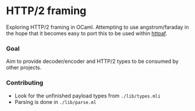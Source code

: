 # HTTP/2 framing

Exploring HTTP/2 framing in OCaml. Attempting to use angstrom/faraday in the hope that it becomes easy to port this to be used within [httpaf](https://github.com/inhabitedtype/httpaf).

### Goal

Aim to provide decoder/encoder and HTTP/2 types to be consumed by other projects.

### Contributing

* Look for the unfinished payload types from `./lib/types.mli`
* Parsing is done in `./lib/parse.ml`

